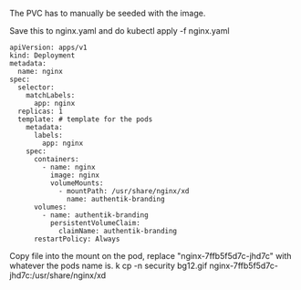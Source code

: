 The PVC has to manually be seeded with the image.

Save this to nginx.yaml and do kubectl apply -f nginx.yaml
```
apiVersion: apps/v1
kind: Deployment
metadata:
  name: nginx
spec:
  selector:
    matchLabels:
      app: nginx
  replicas: 1
  template: # template for the pods
    metadata:
      labels:
        app: nginx
    spec:
      containers:
        - name: nginx
          image: nginx
          volumeMounts:
            - mountPath: /usr/share/nginx/xd
              name: authentik-branding
      volumes:
        - name: authentik-branding
          persistentVolumeClaim:
            claimName: authentik-branding
      restartPolicy: Always
```

Copy file into the mount on the pod, replace "nginx-7ffb5f5d7c-jhd7c" with whatever the pods name is.
k cp -n security bg12.gif nginx-7ffb5f5d7c-jhd7c:/usr/share/nginx/xd
